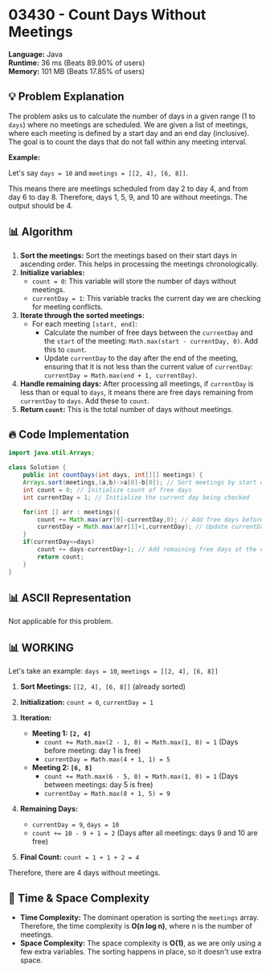 # 03430 - Count Days Without Meetings
    
**Language:** Java  
**Runtime:** 36 ms (Beats 89.90% of users)  
**Memory:** 101 MB (Beats 17.85% of users)  

## 💡 **Problem Explanation**

The problem asks us to calculate the number of days in a given range (1 to `days`) where no meetings are scheduled. We are given a list of meetings, where each meeting is defined by a start day and an end day (inclusive). The goal is to count the days that do not fall within any meeting interval.

**Example:**

Let's say `days = 10` and `meetings = [[2, 4], [6, 8]]`.

This means there are meetings scheduled from day 2 to day 4, and from day 6 to day 8.  Therefore, days 1, 5, 9, and 10 are without meetings. The output should be 4.

## 📊 **Algorithm**

1.  **Sort the meetings:** Sort the meetings based on their start days in ascending order. This helps in processing the meetings chronologically.
2.  **Initialize variables:**
    *   `count = 0`:  This variable will store the number of days without meetings.
    *   `currentDay = 1`: This variable tracks the current day we are checking for meeting conflicts.
3.  **Iterate through the sorted meetings:**
    *   For each meeting `[start, end]`:
        *   Calculate the number of free days between the `currentDay` and the `start` of the meeting:  `Math.max(start - currentDay, 0)`. Add this to `count`.
        *   Update `currentDay` to the day after the end of the meeting, ensuring that it is not less than the current value of `currentDay`: `currentDay = Math.max(end + 1, currentDay)`.
4.  **Handle remaining days:** After processing all meetings, if `currentDay` is less than or equal to `days`, it means there are free days remaining from `currentDay` to `days`. Add these to `count`.
5.  **Return `count`:** This is the total number of days without meetings.

## 🔥 **Code Implementation**

```java
import java.util.Arrays;

class Solution {
    public int countDays(int days, int[][] meetings) {
    Arrays.sort(meetings,(a,b)->a[0]-b[0]); // Sort meetings by start day
    int count = 0; // Initialize count of free days
    int currentDay = 1; // Initialize the current day being checked

    for(int [] arr : meetings){
        count += Math.max(arr[0]-currentDay,0); // Add free days before the meeting
        currentDay = Math.max(arr[1]+1,currentDay); // Update currentDay to after the meeting
    }
    if(currentDay<=days)
        count += days-currentDay+1; // Add remaining free days at the end
        return count;
    }
}
```

## 📊 **ASCII Representation**

Not applicable for this problem.

## 📊 **WORKING**

Let's take an example: `days = 10`, `meetings = [[2, 4], [6, 8]]`

1. **Sort Meetings:** `[[2, 4], [6, 8]]` (already sorted)

2. **Initialization:** `count = 0`, `currentDay = 1`

3. **Iteration:**

   *   **Meeting 1: `[2, 4]`**
        *   `count += Math.max(2 - 1, 0) = Math.max(1, 0) = 1`  (Days before meeting: day 1 is free)
        *   `currentDay = Math.max(4 + 1, 1) = 5`
   *   **Meeting 2: `[6, 8]`**
        *   `count += Math.max(6 - 5, 0) = Math.max(1, 0) = 1`  (Days between meetings: day 5 is free)
        *   `currentDay = Math.max(8 + 1, 5) = 9`

4. **Remaining Days:**

   *   `currentDay = 9`, `days = 10`
   *   `count += 10 - 9 + 1 = 2` (Days after all meetings: days 9 and 10 are free)

5. **Final Count:** `count = 1 + 1 + 2 = 4`

Therefore, there are 4 days without meetings.

## 🚀 **Time & Space Complexity**

*   **Time Complexity:** The dominant operation is sorting the `meetings` array. Therefore, the time complexity is **O(n log n)**, where n is the number of meetings.
*   **Space Complexity:** The space complexity is **O(1)**, as we are only using a few extra variables. The sorting happens in place, so it doesn't use extra space.
    
